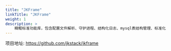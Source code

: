 ```yaml
---
title: "JKFrame"
linkTitle: "JKFrame"
weight: 1
description: >
    精鲲标准功能库，包含配置文件解析、守护进程、结构化日志、mysql表结构管理、标准化埋点监控等通用功能。
---
```


项目地址: https://github.com/jkstack/jkframe